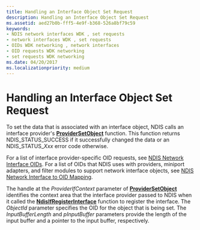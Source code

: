 ```yaml
---
title: Handling an Interface Object Set Request
description: Handling an Interface Object Set Request
ms.assetid: aed27b0b-fff5-4e9f-b368-526a8bf79c59
keywords:
- NDIS network interfaces WDK , set requests
- network interfaces WDK , set requests
- OIDs WDK networking , network interfaces
- OID requests WDK networking
- set requests WDK networking
ms.date: 04/20/2017
ms.localizationpriority: medium
---
```


# Handling an Interface Object Set Request


To set the data that is associated with an interface object, NDIS calls an interface provider's [**ProviderSetObject**](https://msdn.microsoft.com/library/windows/hardware/ff570403) function. This function returns NDIS\_STATUS\_SUCCESS if it successfully changed the data or an NDIS\_STATUS\_*Xxx* error code otherwise.

For a list of interface provider-specific OID requests, see [NDIS Network Interface OIDs](https://msdn.microsoft.com/library/windows/hardware/ff566545). For a list of OIDs that NDIS uses with providers, miniport adapters, and filter modules to support network interface objects, see [NDIS Network Interface to OID Mapping](mapping-of-ndis-network-interfaces-to-ndis-oids.md).

The handle at the *ProviderIfContext* parameter of [**ProviderSetObject**](https://msdn.microsoft.com/library/windows/hardware/ff570403) identifies the context area that the interface provider passed to NDIS when it called the [**NdisIfRegisterInterface**](https://msdn.microsoft.com/library/windows/hardware/ff562715) function to register the interface. The *ObjectId* parameter specifies the OID for the object that is being set. The *InputBufferLength* and *pInputBuffer* parameters provide the length of the input buffer and a pointer to the input buffer, respectively.

 

 





